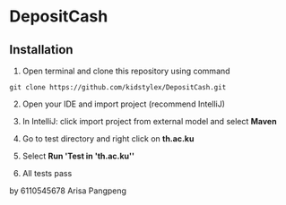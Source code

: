 # DepositCash
## Installation
1. Open terminal and clone this repository using command

```
git clone https://github.com/kidstylex/DepositCash.git
```
2. Open your IDE and import project (recommend IntelliJ)
3. In IntelliJ: click import project from external model and select **Maven**

3. Go to test directory and right click on **th.ac.ku**
5. Select **Run 'Test in 'th.ac.ku''**
6. All tests pass

by 6110545678 Arisa Pangpeng